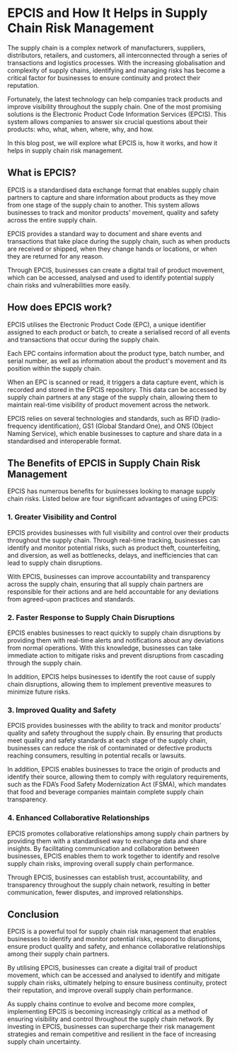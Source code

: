 # EPCIS and How It Helps in Supply Chain Risk Management

The supply chain is a complex network of manufacturers, suppliers, distributors, retailers, and customers, all interconnected through a series of transactions and logistics processes. With the increasing globalisation and complexity of supply chains, identifying and managing risks has become a critical factor for businesses to ensure continuity and protect their reputation.

Fortunately, the latest technology can help companies track products and improve visibility throughout the supply chain. One of the most promising solutions is the Electronic Product Code Information Services (EPCIS). This system allows companies to answer six crucial questions about their products: who, what, when, where, why, and how.

In this blog post, we will explore what EPCIS is, how it works, and how it helps in supply chain risk management.

## What is EPCIS?

EPCIS is a standardised data exchange format that enables supply chain partners to capture and share information about products as they move from one stage of the supply chain to another. This system allows businesses to track and monitor products' movement, quality and safety across the entire supply chain.

EPCIS provides a standard way to document and share events and transactions that take place during the supply chain, such as when products are received or shipped, when they change hands or locations, or when they are returned for any reason.

Through EPCIS, businesses can create a digital trail of product movement, which can be accessed, analysed and used to identify potential supply chain risks and vulnerabilities more easily.

## How does EPCIS work?

EPCIS utilises the Electronic Product Code (EPC), a unique identifier assigned to each product or batch, to create a serialised record of all events and transactions that occur during the supply chain.

Each EPC contains information about the product type, batch number, and serial number, as well as information about the product's movement and its position within the supply chain. 

When an EPC is scanned or read, it triggers a data capture event, which is recorded and stored in the EPCIS repository. This data can be accessed by supply chain partners at any stage of the supply chain, allowing them to maintain real-time visibility of product movement across the network. 

EPCIS relies on several technologies and standards, such as RFID (radio-frequency identification), GS1 (Global Standard One), and ONS (Object Naming Service), which enable businesses to capture and share data in a standardised and interoperable format.

## The Benefits of EPCIS in Supply Chain Risk Management

EPCIS has numerous benefits for businesses looking to manage supply chain risks. Listed below are four significant advantages of using EPCIS:

### 1. Greater Visibility and Control

EPCIS provides businesses with full visibility and control over their products throughout the supply chain. Through real-time tracking, businesses can identify and monitor potential risks, such as product theft, counterfeiting, and diversion, as well as bottlenecks, delays, and inefficiencies that can lead to supply chain disruptions.

With EPCIS, businesses can improve accountability and transparency across the supply chain, ensuring that all supply chain partners are responsible for their actions and are held accountable for any deviations from agreed-upon practices and standards.

### 2. Faster Response to Supply Chain Disruptions

EPCIS enables businesses to react quickly to supply chain disruptions by providing them with real-time alerts and notifications about any deviations from normal operations. With this knowledge, businesses can take immediate action to mitigate risks and prevent disruptions from cascading through the supply chain.

In addition, EPCIS helps businesses to identify the root cause of supply chain disruptions, allowing them to implement preventive measures to minimize future risks.

### 3. Improved Quality and Safety

EPCIS provides businesses with the ability to track and monitor products' quality and safety throughout the supply chain. By ensuring that products meet quality and safety standards at each stage of the supply chain, businesses can reduce the risk of contaminated or defective products reaching consumers, resulting in potential recalls or lawsuits.

In addition, EPCIS enables businesses to trace the origin of products and identify their source, allowing them to comply with regulatory requirements, such as the FDA’s Food Safety Modernization Act (FSMA), which mandates that food and beverage companies maintain complete supply chain transparency.

### 4. Enhanced Collaborative Relationships

EPCIS promotes collaborative relationships among supply chain partners by providing them with a standardised way to exchange data and share insights. By facilitating communication and collaboration between businesses, EPCIS enables them to work together to identify and resolve supply chain risks, improving overall supply chain performance.

Through EPCIS, businesses can establish trust, accountability, and transparency throughout the supply chain network, resulting in better communication, fewer disputes, and improved relationships.

## Conclusion

EPCIS is a powerful tool for supply chain risk management that enables businesses to identify and monitor potential risks, respond to disruptions, ensure product quality and safety, and enhance collaborative relationships among their supply chain partners.

By utilising EPCIS, businesses can create a digital trail of product movement, which can be accessed and analysed to identify and mitigate supply chain risks, ultimately helping to ensure business continuity, protect their reputation, and improve overall supply chain performance.

As supply chains continue to evolve and become more complex, implementing EPCIS is becoming increasingly critical as a method of ensuring visibility and control throughout the supply chain network. By investing in EPCIS, businesses can supercharge their risk management strategies and remain competitive and resilient in the face of increasing supply chain uncertainty.
